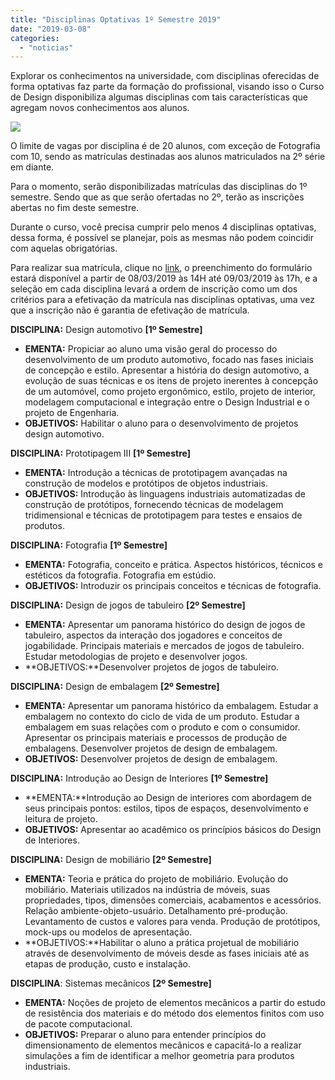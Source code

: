 ```yaml
---
title: "Disciplinas Optativas 1º Semestre 2019"
date: "2019-03-08"
categories: 
  - "noticias"
---
```



Explorar os conhecimentos na universidade, com disciplinas oferecidas de forma optativas faz parte da formação do profissional, visando isso o Curso de Design disponibiliza algumas disciplinas com tais características que agregam novos conhecimentos aos alunos.

<!-- more -->

![](/img/antigo/2019/03/463366-PFPEV4-320-1-632x422.jpg)

O limite de vagas por disciplina é de 20 alunos, com exceção de Fotografia com 10, sendo as matrículas destinadas aos alunos matriculados na 2º série em diante.

Para o momento, serão disponibilizadas matrículas das disciplinas do 1º semestre. Sendo que as que serão ofertadas no 2º, terão as inscrições abertas no fim deste semestre.

Durante o curso, você precisa cumprir pelo menos 4 disciplinas optativas, dessa forma, é possível se planejar, pois as mesmas não podem coincidir com aquelas obrigatórias.

Para realizar sua matrícula, clique no [link](https://docs.google.com/forms/d/e/1FAIpQLSdKE2leafu-XbxT3xg_alP8ldfD4wOgrDagbBJ7pU7oMwAD7g/closedform), o preenchimento do formulário estará disponível a partir de 08/03/2019 às 14H até 09/03/2019 às 17h, e a seleção em cada disciplina levará a ordem de inscrição como um dos critérios para a efetivação da matrícula nas disciplinas optativas, uma vez que a inscrição não é garantia de efetivação de matrícula.

**DISCIPLINA:** Design automotivo **\[1º Semestre\]**

- **EMENTA:** Propiciar ao aluno uma visão geral do processo do desenvolvimento de um produto automotivo, focado nas fases iniciais de concepção e estilo. Apresentar a história do design automotivo, a evolução de suas técnicas e os itens de projeto inerentes à concepção de um automóvel, como projeto ergonômico, estilo, projeto de interior, modelagem computacional e integração entre o Design Industrial e o projeto de Engenharia.
- **OBJETIVOS:** Habilitar o aluno para o desenvolvimento de projetos design automotivo.

**DISCIPLINA:** Prototipagem III **\[1º Semestre\]**

- **EMENTA:** Introdução a técnicas de prototipagem avançadas na construção de modelos e protótipos de objetos industriais.
- **OBJETIVOS:** Introdução às linguagens industriais automatizadas de construção de protótipos, fornecendo técnicas de modelagem tridimensional e técnicas de prototipagem para testes e ensaios de produtos.

**DISCIPLINA:** Fotografia **\[1º Semestre\]**

- **EMENTA:** Fotografia, conceito e prática. Aspectos históricos, técnicos e estéticos da fotografia. Fotografia em estúdio.
- **OBJETIVOS:** Introduzir os principais conceitos e técnicas de fotografia.

**DISCIPLINA:** Design de jogos de tabuleiro **\[2º Semestre\]**

- **EMENTA:** Apresentar um panorama histórico do design de jogos de tabuleiro, aspectos da interação dos jogadores e conceitos de jogabilidade. Principais materiais e mercados de jogos de tabuleiro. Estudar metodologias de projeto e desenvolver jogos.
- **OBJETIVOS:**Desenvolver projetos de jogos de tabuleiro.

**DISCIPLINA:** Design de embalagem **\[2º Semestre\]**

- **EMENTA:** Apresentar um panorama histórico da embalagem. Estudar a embalagem no contexto do ciclo de vida de um produto. Estudar a embalagem em suas relações com o produto e com o consumidor. Apresentar os principais materiais e processos de produção de embalagens. Desenvolver projetos de design de embalagem.
- **OBJETIVOS:** Desenvolver projetos de design de embalagem.

**DISCIPLINA:** Introdução ao Design de Interiores **\[1º Semestre\]**

- **EMENTA:**Introdução ao Design de interiores com abordagem de seus principais pontos: estilos, tipos de espaços, desenvolvimento e leitura de projeto.
- **OBJETIVOS:** Apresentar ao acadêmico os princípios básicos do Design de Interiores.

**DISCIPLINA:** Design de mobiliário **\[2º Semestre\]**

- **EMENTA:** Teoria e prática do projeto de mobiliário. Evolução do mobiliário. Materiais utilizados na indústria de móveis, suas propriedades, tipos, dimensões comerciais, acabamentos e acessórios. Relação ambiente-objeto-usuário. Detalhamento pré-produção. Levantamento de custos e valores para venda. Produção de protótipos, mock-ups ou modelos de apresentação.
- **OBJETIVOS:**Habilitar o aluno a prática projetual de mobiliário através de desenvolvimento de móveis desde as fases iniciais até as etapas de produção, custo e instalação.

**DISCIPLINA**: Sistemas mecânicos **\[2º Semestre\]**

- **EMENTA:** Noções de projeto de elementos mecânicos a partir do estudo de resistência dos materiais e do método dos elementos finitos com uso de pacote computacional.
- **OBJETIVOS:** Preparar o aluno para entender princípios do dimensionamento de elementos mecânicos e capacitá-lo a realizar simulações a fim de identificar a melhor geometria para produtos industriais.
